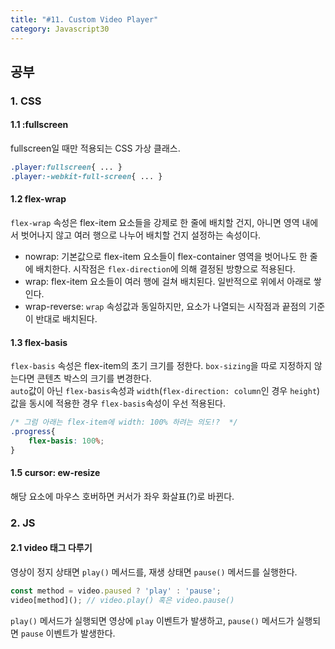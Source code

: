 ```yaml
---
title: "#11. Custom Video Player"
category: Javascript30
---
```


## 공부
### 1. CSS 
#### 1.1 :fullscreen
fullscreen일 때만 적용되는 CSS 가상 클래스. 

```css
.player:fullscreen{ ... }
.player:-webkit-full-screen{ ... }
```

#### 1.2 flex-wrap
`flex-wrap` 속성은 flex-item 요소들을 강제로 한 줄에 배치할 건지, 아니면 영역 내에서 벗어나지 않고 여러 행으로 나누어 배치할 건지 설정하는 속성이다. 
- nowrap: 기본값으로 flex-item 요소들이 flex-container 영역을 벗어나도 한 줄에 배치한다. 시작점은 `flex-direction`에 의해 결정된 방향으로 적용된다.
- wrap: flex-item 요소들이 여러 행에 걸쳐 배치된다. 일반적으로 위에서 아래로 쌓인다.
- wrap-reverse: `wrap` 속성값과 동일하지만, 요소가 나열되는 시작점과 끝점의 기준이 반대로 배치된다. 


#### 1.3 flex-basis
`flex-basis` 속성은 flex-item의 초기 크기를 정한다. `box-sizing`을 따로 지정하지 않는다면 콘텐츠 박스의 크기를 변경한다.   
`auto`값이 아닌 `flex-basis`속성과 `width`(`flex-direction: column`인 경우 `height`)값을 동시에 적용한 경우 `flex-basis`속성이 우선 적용된다. 

```css
/* 그럼 아래는 flex-item에 width: 100% 하려는 의도!?  */
.progress{ 
	flex-basis: 100%;
}
```

#### 1.5 cursor: ew-resize
해당 요소에 마우스 호버하면 커서가 좌우 화살표(?)로 바뀐다.



### 2. JS
#### 2.1 video 태그 다루기
영상이 정지 상태면 `play()` 메서드를, 재생 상태면 `pause()` 메서드를 실행한다. 

```javascript
const method = video.paused ? 'play' : 'pause';
video[method](); // video.play() 혹은 video.pause()
```

`play()` 메서드가 실행되면 영상에 `play` 이벤트가 발생하고, `pause()` 메서드가 실행되면 `pause` 이벤트가 발생한다. 